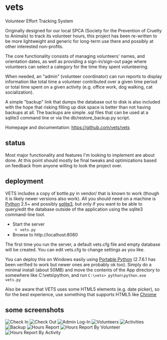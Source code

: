vets
====
Volunteer Effort Tracking System

Originally designed for our local SPCA
(Society for the Prevention of Cruelty to Animals) to track its volunteer
hours, this project has been re-written to be more lightweight and generic
for long-term use there and possibly at other interested non-profits.

The core functionality consists of managing volunteers' names, and
orientation dates, as well as providing a sign-in/sign-out page where
volunteers can select a category for the time they spent volunteering.

When needed, an "admin" (volunteer coordinator) can run reports to display
information like total time a volunteer contributed over a given time
period or total time spent on a given activity
(e.g. office work, dog walking, cat socialization).

A simple "backup" link that dumps the database out to disk is also
included with the hope that risking filling up disk space is better
than not having backups at all. The backups are simple .sql files 
that can be used at a sqlite3 command line or via the
db/restore_backup.py script.

Homepage and documentation: https://github.com/vets/vets

status
------
Most major functionality and features I'm looking to implement are about done.
At this point should mostly be final tweaks and optimizations based
on feedback from anyone willing to look the project over.

deployment
----------
VETS includes a copy of bottle.py in vendor/ that is known to work
(though it is likely newer versions also work). All you should need
on a machine is [Python](https://www.python.org/) 2.5+ and possibly
[sqlite3](http://www.sqlite.org/), but only if you want to be
able to query/edit the database outside of the application using the
sqlite3 command-line tool.

* Start the server
  * `vets.py`
* Browse to http://localhost:8080

The first time you run the server, a default vets.cfg file and empty
database will be created. You can edit vets.cfg to change settings
as you like.

You can deploy this on Windows easily using
[Portable Python](http://portablepython.com)
(2.7.6.1 has been verified to work but newer ones are probably ok too).
Simply do a minimal install (about 50MB) and move the contents of the App
directory to somewhere like C:\vets\python, and run
`C:\vets> python\python.exe vets.py`

Also be aware that VETS uses some HTML5 elements (e.g. date picker),
so for the best experience, use something that supports HTML5 like 
[Chrome](https://www.google.com/intl/en-US/chrome/browser/)

some screenshots
----------------

![Check In](/docs/images/checkin.png?raw=true)
![Check Out](/docs/images/checkout.png?raw=true)
![Admin Log-In](/docs/images/admin.png?raw=true)
![Volunteers](/docs/images/volunteers.png?raw=true)
![Activities](/docs/images/activities.png?raw=true)
![Backup](/docs/images/backup.png?raw=true)
![Hours Report](/docs/images/hours.png?raw=true)
![Hours Report By Volunteer](/docs/images/hours-by-volunteer.png?raw=true)
![Hours Report By Activity](/docs/images/hours-by-activity.png?raw=true)
